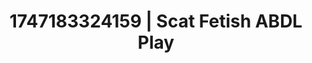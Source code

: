 ---
categories:
- Creampie
- Artistic control
- Inclusive desire
- Face sitting
- Lustful close-up
image: /assets/images/1747183324159.webp
layout: post
seo:
  description: Featured content with high-quality ABDL Play, Scat Fetish. HD images
    available.
  keywords: ABDL Play, Scat Fetish
  og_image: /assets/images/1747183324159.webp
  schema_type: VisualArtwork
tags:
- ABDL Play
- Scat Fetish
- '#1747183324159'
title: 1747183324159 | Scat Fetish ABDL Play
---